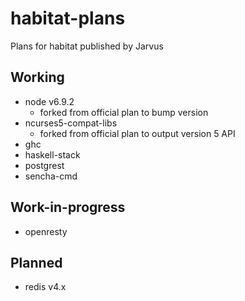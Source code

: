 # habitat-plans
Plans for habitat published by Jarvus

## Working

- node v6.9.2
  - forked from official plan to bump version
- ncurses5-compat-libs
  - forked from official plan to output version 5 API
- ghc
- haskell-stack
- postgrest
- sencha-cmd

## Work-in-progress

- openresty

## Planned

- redis v4.x
